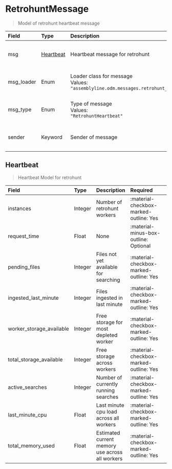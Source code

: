 [comment]: # (AUTOGENERATED MARKDOWN CONTENT. UPDATES TO ODM DOCUMENTATION SHOULD BE DONE THROUGH ASSEMBLYLINE-BASE REPO!)
# RetrohuntMessage
> Model of retrohunt heartbeat message

| Field | Type | Description | Required | Default |
| :--- | :--- | :--- | :--- | :--- |
| msg | [Heartbeat](/assemblyline4_docs/odm/messages/retrohunt_heartbeat/#heartbeat) | Heartbeat message for retrohunt | <div style="width:100px">:material-checkbox-marked-outline: Yes</div> | `None` |
| msg_loader | Enum | Loader class for message<br>Values:<br>`"assemblyline.odm.messages.retrohunt_heartbeat.RetrohuntMessage"` | <div style="width:100px">:material-checkbox-marked-outline: Yes</div> | `assemblyline.odm.messages.retrohunt_heartbeat.RetrohuntMessage` |
| msg_type | Enum | Type of message<br>Values:<br>`"RetrohuntHeartbeat"` | <div style="width:100px">:material-checkbox-marked-outline: Yes</div> | `RetrohuntHeartbeat` |
| sender | Keyword | Sender of message | <div style="width:100px">:material-checkbox-marked-outline: Yes</div> | `None` |


[comment]: # (AUTOGENERATED MARKDOWN CONTENT. UPDATES TO ODM DOCUMENTATION SHOULD BE DONE THROUGH ASSEMBLYLINE-BASE REPO!)
## Heartbeat
> Heartbeat Model for retrohunt

| Field | Type | Description | Required | Default |
| :--- | :--- | :--- | :--- | :--- |
| instances | Integer | Number of retrohunt workers | <div style="width:100px">:material-checkbox-marked-outline: Yes</div> | `None` |
| request_time | Float | None | <div style="width:100px">:material-minus-box-outline: Optional</div> | `None` |
| pending_files | Integer | Files not yet available for searching | <div style="width:100px">:material-checkbox-marked-outline: Yes</div> | `None` |
| ingested_last_minute | Integer | Files ingested in last minute | <div style="width:100px">:material-checkbox-marked-outline: Yes</div> | `None` |
| worker_storage_available | Integer | Free storage for most depleted worker | <div style="width:100px">:material-checkbox-marked-outline: Yes</div> | `None` |
| total_storage_available | Integer | Free storage across workers | <div style="width:100px">:material-checkbox-marked-outline: Yes</div> | `None` |
| active_searches | Integer | Number of currently running searches | <div style="width:100px">:material-checkbox-marked-outline: Yes</div> | `None` |
| last_minute_cpu | Float | Last minute cpu load across all workers | <div style="width:100px">:material-checkbox-marked-outline: Yes</div> | `None` |
| total_memory_used | Float | Estimated current memory use across all workers | <div style="width:100px">:material-checkbox-marked-outline: Yes</div> | `None` |


